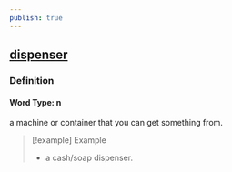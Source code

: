 ```yaml
---
publish: true
---
```


## [dispenser](https://dictionary.cambridge.org/dictionary/english/dispenser)

### Definition
#### Word Type: n
a machine or container that you can get something from.

>[!example] Example
> - a cash/soap dispenser.
